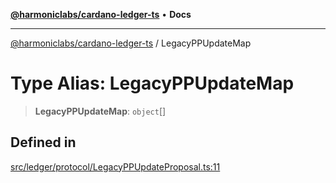[**@harmoniclabs/cardano-ledger-ts**](../README.md) • **Docs**

***

[@harmoniclabs/cardano-ledger-ts](../globals.md) / LegacyPPUpdateMap

# Type Alias: LegacyPPUpdateMap

> **LegacyPPUpdateMap**: `object`[]

## Defined in

[src/ledger/protocol/LegacyPPUpdateProposal.ts:11](https://github.com/HarmonicLabs/cardano-ledger-ts/blob/94dd590ffe94133126b0d8d49920fc7b002e1975/src/ledger/protocol/LegacyPPUpdateProposal.ts#L11)
